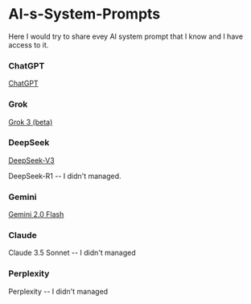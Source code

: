 # AI-s-System-Prompts

Here I would try to share evey AI system prompt that I know and I have access to it.

### ChatGPT
[ChatGPT](https://github.com/FlameF0X/AI-s-System-Prompts/blob/main/ChatGPT.md)

### Grok
[Grok 3 (beta)](https://github.com/FlameF0X/AI-s-System-Prompts/blob/main/Grok%203%20(beta).md)

### DeepSeek
[DeepSeek-V3](https://github.com/FlameF0X/AI-s-System-Prompts/blob/main/DeepSeek-V3)

DeepSeek-R1 -- I didn't managed.

### Gemini
[Gemini 2.0 Flash](https://github.com/FlameF0X/AI-s-System-Prompts/blob/main/Gemini%202.0%20Flash.md)

### Claude
Claude 3.5 Sonnet -- I didn't managed

### Perplexity 
Perplexity -- I didn't managed
